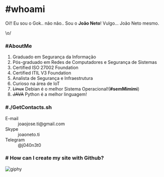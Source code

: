 # #whoami 

Oi!! Eu sou o Gok.. não não.. Sou o **João Neto**! Vulgo... João Neto mesmo.

\o/

### #AboutMe

1. Graduado em Segurança da Informação
1. Pós-graduado em Redes de Computadores e Segurança de Sistemas
1. Certified ISO 27002 Foundation
1. Certified ITIL V3 Foundation
1. Analista de Segurança e Infraestrutura
1. Curioso na área de IoT
1. ~~Linux~~ Debian é o melhor Sistema Operacional!(**#semMimimi**)
1. ~~JAVA~~ Python é a melhor linguagem!

### #./GetContacts.sh

<dl>
<dt>E-mail</dt>
<dd>joaojose.ti@gmail.com</dd>
<dt>Skype</dt>
<dd>joaoneto.ti</dd>
<dt>Telegram</dt>
<dd>@j040n3t0</dd>
</dl>

### # How can I create my site with Github?

![giphy](https://media.giphy.com/media/12NUbkX6p4xOO4/giphy.gif)
